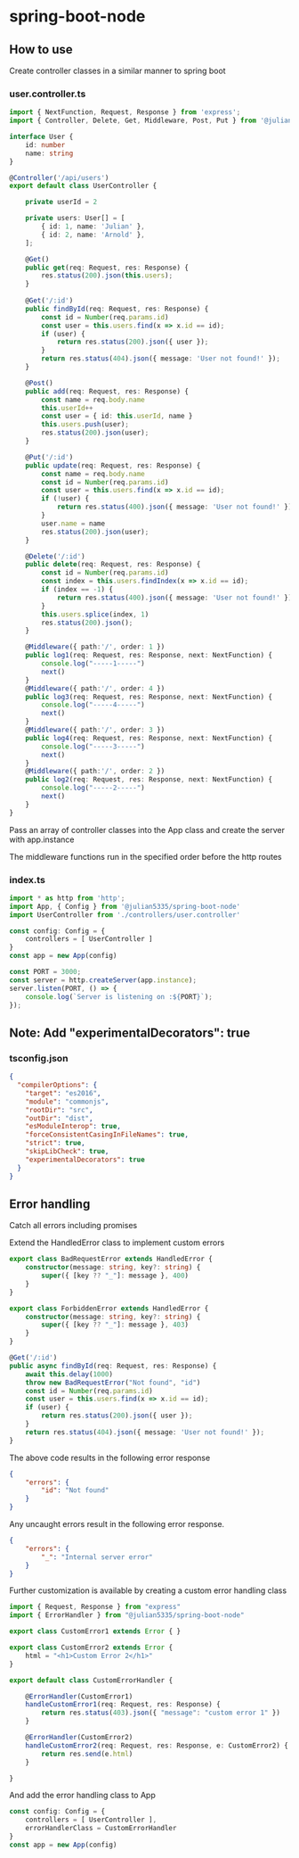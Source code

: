 # spring-boot-node

## How to use

Create controller classes in a similar manner to spring boot

### user.controller.ts
```typescript
import { NextFunction, Request, Response } from 'express';
import { Controller, Delete, Get, Middleware, Post, Put } from '@julian5335/spring-boot-node';

interface User {
    id: number
    name: string
}

@Controller('/api/users')
export default class UserController {

    private userId = 2

    private users: User[] = [
        { id: 1, name: 'Julian' },
        { id: 2, name: 'Arnold' },
    ];

    @Get()
    public get(req: Request, res: Response) {
        res.status(200).json(this.users);
    }
    
    @Get('/:id')
    public findById(req: Request, res: Response) {
        const id = Number(req.params.id)
        const user = this.users.find(x => x.id == id);
        if (user) {
            return res.status(200).json({ user });
        }
        return res.status(404).json({ message: 'User not found!' });
    }

    @Post()
    public add(req: Request, res: Response) {
        const name = req.body.name
        this.userId++
        const user = { id: this.userId, name }
        this.users.push(user);
        res.status(200).json(user);
    }

    @Put('/:id')
    public update(req: Request, res: Response) {
        const name = req.body.name
        const id = Number(req.params.id)
        const user = this.users.find(x => x.id == id);
        if (!user) {
            return res.status(400).json({ message: 'User not found!' })
        }
        user.name = name
        res.status(200).json(user);
    }

    @Delete('/:id')
    public delete(req: Request, res: Response) {
        const id = Number(req.params.id)
        const index = this.users.findIndex(x => x.id == id);
        if (index == -1) {
            return res.status(400).json({ message: 'User not found!' })
        }
        this.users.splice(index, 1)
        res.status(200).json();
    }

    @Middleware({ path:'/', order: 1 })
    public log1(req: Request, res: Response, next: NextFunction) {
        console.log("-----1-----")
        next()
    }
    @Middleware({ path:'/', order: 4 })
    public log3(req: Request, res: Response, next: NextFunction) {
        console.log("-----4-----")
        next()
    }
    @Middleware({ path:'/', order: 3 })
    public log4(req: Request, res: Response, next: NextFunction) {
        console.log("-----3-----")
        next()
    }
    @Middleware({ path:'/', order: 2 })
    public log2(req: Request, res: Response, next: NextFunction) {
        console.log("-----2-----")
        next()
    }
}
```

Pass an array of controller classes into the App class and create the server with app.instance

The middleware functions run in the specified order before the http routes

### index.ts
```typescript
import * as http from 'http';
import App, { Config } from '@julian5335/spring-boot-node'
import UserController from './controllers/user.controller'

const config: Config = {
    controllers = [ UserController ]
}
const app = new App(config)

const PORT = 3000;
const server = http.createServer(app.instance);
server.listen(PORT, () => {
    console.log(`Server is listening on :${PORT}`);
});
```

## Note: Add "experimentalDecorators": true

### tsconfig.json

```json
{
  "compilerOptions": {
    "target": "es2016",
    "module": "commonjs",
    "rootDir": "src",
    "outDir": "dist",
    "esModuleInterop": true,
    "forceConsistentCasingInFileNames": true,
    "strict": true,
    "skipLibCheck": true,
    "experimentalDecorators": true
  }
}
```
## Error handling

Catch all errors including promises

Extend the HandledError class to implement custom errors

```typescript
export class BadRequestError extends HandledError {
    constructor(message: string, key?: string) {
        super({ [key ?? "_"]: message }, 400)
    }
}

export class ForbiddenError extends HandledError {
    constructor(message: string, key?: string) {
        super({ [key ?? "_"]: message }, 403)
    }
}

@Get('/:id')
public async findById(req: Request, res: Response) {
    await this.delay(1000)
    throw new BadRequestError("Not found", "id")
    const id = Number(req.params.id)
    const user = this.users.find(x => x.id == id);
    if (user) {
        return res.status(200).json({ user });
    }
    return res.status(404).json({ message: 'User not found!' });
}
```

The above code results in the following error response

```json
{
    "errors": {
        "id": "Not found"
    }
}
```

Any uncaught errors result in the following error response.

```json
{
    "errors": {
        "_": "Internal server error"
    }
}
```

Further customization is available by creating a custom error handling class

```typescript
import { Request, Response } from "express"
import { ErrorHandler } from "@julian5335/spring-boot-node"

export class CustomError1 extends Error { }

export class CustomError2 extends Error {
    html = "<h1>Custom Error 2</h1>"
}

export default class CustomErrorHandler {

    @ErrorHandler(CustomError1)
    handleCustomError1(req: Request, res: Response) {
        return res.status(403).json({ "message": "custom error 1" })
    }

    @ErrorHandler(CustomError2)
    handleCustomError2(req: Request, res: Response, e: CustomError2) {
        return res.send(e.html)
    }

}
```

And add the error handling class to App

```typescript
const config: Config = {
    controllers = [ UserController ],
    errorHandlerClass = CustomErrorHandler
}
const app = new App(config)
```
